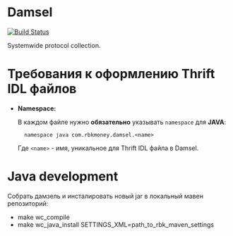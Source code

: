 # Damsel

[![Build Status](http://ci.rbkmoney.com/buildStatus/icon?job=rbkmoney_private/damsel/master)](http://ci.rbkmoney.com/job/rbkmoney_private/job/damsel/job/master/)

Systemwide protocol collection.


# Требования к оформлению Thrift IDL файлов

- __Namespace:__ 

	В каждом файле нужно __обязательно__ указывать `namespace` для __JAVA__:
		
		namespace java com.rbkmoney.damsel.<name>
			
	Где `<name>` - имя, уникальное для Thrift IDL файлa в Damsel.
	
	
# Java development

Собрать дамзель и инсталировать новый jar в локальный мавен репозиторий:

* make wc_compile
* make wc_java_install SETTINGS_XML=path_to_rbk_maven_settings		
